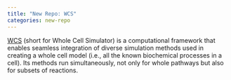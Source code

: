 ```yaml
---
title: "New Repo: WCS"
categories: new-repo
---
```


[WCS](https://github.com/LLNL/wcs) (short for Whole Cell Simulator) is a computational framework that enables seamless integration of diverse simulation methods used in creating a whole cell model (i.e., all the known biochemical processes in a cell). Its methods run simultaneously, not only for whole pathways but also for subsets of reactions.
